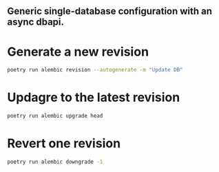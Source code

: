 ## Generic single-database configuration with an async dbapi.

# Generate a new revision
```bash
poetry run alembic revision --autogenerate -m "Update DB"
```

# Updagre to the latest revision
```bash
poetry run alembic upgrade head
```

# Revert one revision
```bash
poetry run alembic downgrade -1
```


